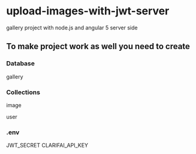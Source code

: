 # upload-images-with-jwt-server

gallery project with node.js and angular 5 server side

## To make project work as well you need to create

### Database

gallery

### Collections

image

user

### .env

JWT_SECRET
CLARIFAI_API_KEY
